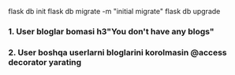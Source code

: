 flask db init
flask db migrate -m "initial migrate"
flask db upgrade

### 1. User bloglar bomasi h3"You don't have any blogs"
### 2. User boshqa userlarni bloglarini korolmasin @access decorator yarating